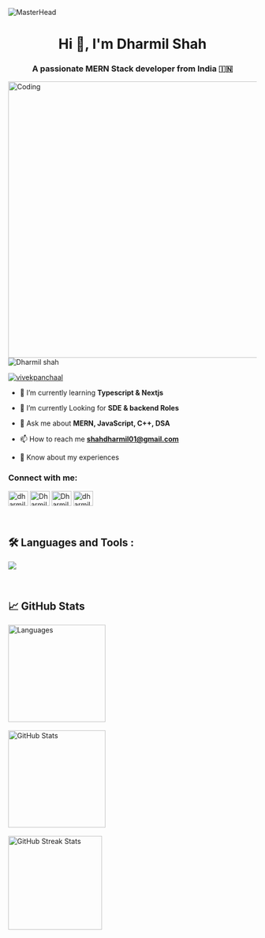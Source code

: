 ![MasterHead](https://repository-images.githubusercontent.com/588181932/e36ec678-7984-4cdd-8e4c-a3932772ff8e)
<h1 align="center">Hi 👋, I'm Dharmil Shah</h1>
<h3 align="center">A passionate MERN Stack developer from India 🇮🇳 </h3>
<img align="right"  alt="Coding" width="560" src="https://i.pinimg.com/originals/3e/9d/52/3e9d52bc38fa287a4cf10dcf8139076d.gif">


<p align="left"> <img src="https://komarev.com/ghpvc/?username=Dharmil shah&label=Profile%20views&color=0e75b6&style=flat" alt="Dharmil shah" /> </p>

<p align="left"> <a href="https://twitter.com/dharmil449" target="blank"><img src="https://img.shields.io/twitter/follow/vivekpanchaal?logo=twitter&style=for-the-badge" alt="vivekpanchaal" /></a> </p>

- 🔭 I’m currently learning **Typescript & Nextjs**

- 🔭 I’m currently Looking for **SDE & backend Roles**

- 💬 Ask me about **MERN, JavaScript, C++, DSA**

- 📫 How to reach me **shahdharmil01@gmail.com**

- 📄 Know about my experiences []()

<h3 align="left">Connect with me:</h3>
<p align="left">
<a href="https://twitter.com/dharmil449" target="blank"><img align="center" src="https://raw.githubusercontent.com/rahuldkjain/github-profile-readme-generator/master/src/images/icons/Social/twitter.svg" alt="dharmil-shah" height="30" width="40" /></a>
<a href="https://linkedin.com/in/dharmil03" target="blank"><img align="center" src="https://raw.githubusercontent.com/rahuldkjain/github-profile-readme-generator/master/src/images/icons/Social/linked-in-alt.svg" alt="Dharmilshah" height="30" width="40" /></a>
<a href="https://instagram.com/_dharmil03_" target="blank"><img align="center" src="https://raw.githubusercontent.com/rahuldkjain/github-profile-readme-generator/master/src/images/icons/Social/instagram.svg" alt="Dharmil shah" height="30" width="40" /></a>
<a href="https://www.leetcode.com/Dharmil3" target="blank"><img align="center" src="https://raw.githubusercontent.com/rahuldkjain/github-profile-readme-generator/master/src/images/icons/Social/leet-code.svg" alt="dharmil shah" height="30" width="40" /></a>
</p>
<br>
<div id="badges">

## 🛠️ Languages and Tools :
<p>
  <a href="https://skillicons.dev">
   <img src="https://skillicons.dev/icons?i=javascript,typescript,react,nextjs,nodejs,express,mongodb,html,css,tailwind,scss,cpp,aws,git,github"/>
  </a>
</p>
</div>

<br>

## 📈 GitHub Stats
<div style="display: flex;">
    <div style="margin-right: 10px;">
         <img src="https://github-readme-stats.vercel.app/api/top-langs/?username=Dharmil-shah&layout=compact&theme=highcontrast" alt="Languages" style="height: 197px;"><br> <br>
         <img src="https://github-readme-stats.vercel.app/api?username=Dharmil-shah&show_icons=true&theme=highcontrast" alt="GitHub Stats" style="height: 197px;"> <br> <br>
        <img src="https://github-readme-streak-stats.herokuapp.com/?user=Dharmil-shah&theme=highcontrast" alt="GitHub Streak Stats" style="height: 190px;">
    </div>
</div>
<br>

